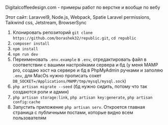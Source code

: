 Digitalcoffeedesign.com - примеры работ по верстке и вообще по вебу

Этот сайт: Laravvel9, Node.js, Webpack, Spatie Laravel permissions, Taikwind css, Jetstream, BrowserSync

1. Клонировать репозиторий `git clone https://github.com/borashek32/republic.git`, `cd republic`
2. `composer install`
3. `npm install`
4. `npm run dev`
5. Переименовать `.env.example` в `.env`, отредактировать файл в соответствии с вашими настройками сервера и бд (у меня MAMP pro, создаю хост на сервере и бд в PhpMyAdmin ручками и заполяю `.env`, для MacOs нужно прописать сокет `DB_SOCKET=/Applications/MAMP/tmp/mysql/mysql.sock`)
6. `php artisan migrate --seed` (бд нужно сидить, потому что так создаются роли и админ)
7. `php artisan storage:link`, `php artisan key:generate`, `php artisan config:cache`
8. Запустить приложение `php artisan serv`. Откроется главная страница с публичными постами, которые видно всем пользователям


